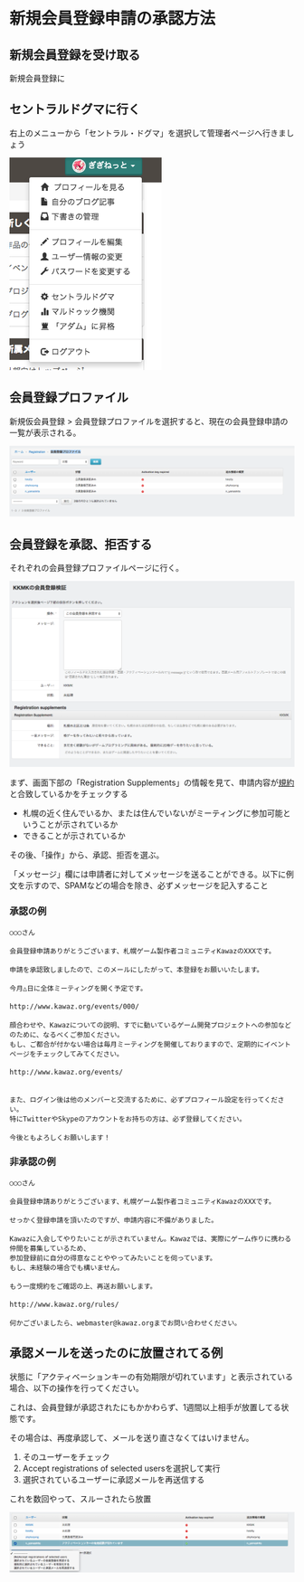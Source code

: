 # 新規会員登録申請の承認方法

## 新規会員登録を受け取る

新規会員登録に

## セントラルドグマに行く

右上のメニューから「セントラル・ドグマ」を選択して管理者ページへ行きましょう

![](../../../../statics/img/help/staff/registration0.png)

## 会員登録プロファイル

新規仮会員登録 > 会員登録プロファイルを選択すると、現在の会員登録申請の一覧が表示される。

![](../../../../statics/img/help/staff/registration1.png)

## 会員登録を承認、拒否する

それぞれの会員登録プロファイルページに行く。

![](../../../../statics/img/help/staff/registration2.png)

まず、画面下部の「Registration Supplements」の情報を見て、申請内容が[規約](/rules)と合致しているかをチェックする

- 札幌の近く住んでいるか、または住んでいないがミーティングに参加可能ということが示されているか
- できることが示されているか

その後、「操作」から、承認、拒否を選ぶ。

「メッセージ」欄には申請者に対してメッセージを送ることができる。以下に例文を示すので、SPAMなどの場合を除き、必ずメッセージを記入すること

### 承認の例

```
○○○さん

会員登録申請ありがとうございます、札幌ゲーム製作者コミュニティKawazのXXXです。

申請を承認致しましたので、このメールにしたがって、本登録をお願いいたします。

今月△日に全体ミーティングを開く予定です。

http://www.kawaz.org/events/000/

顔合わせや、Kawazについての説明、すでに動いているゲーム開発プロジェクトへの参加などのために、なるべくご参加ください。
もし、ご都合が付かない場合は毎月ミーティングを開催しておりますので、定期的にイベントページをチェックしてみてください。

http://www.kawaz.org/events/


また、ログイン後は他のメンバーと交流するために、必ずプロフィール設定を行ってください。
特にTwitterやSkypeのアカウントをお持ちの方は、必ず登録してください。

今後ともよろしくお願いします！
```

### 非承認の例

```
○○○さん

会員登録申請ありがとうございます、札幌ゲーム製作者コミュニティKawazのXXXです。

せっかく登録申請を頂いたのですが、申請内容に不備がありました。

Kawazに入会してやりたいことが示されていません。Kawazでは、実際にゲーム作りに携わる仲間を募集しているため、
参加登録前に自分の得意なことややってみたいことを伺っています。
もし、未経験の場合でも構いません。

もう一度規約をご確認の上、再送お願いします。

http://www.kawaz.org/rules/

何かございましたら、webmaster@kawaz.orgまでお問い合わせください。

```

## 承認メールを送ったのに放置されてる例

状態に「アクティベーションキーの有効期限が切れています」と表示されている場合、以下の操作を行ってください。

これは、会員登録が承認されたにもかかわらず、1週間以上相手が放置してる状態です。

その場合は、再度承認して、メールを送り直さなくてはいけません。

1. そのユーザーをチェック
2. Accept registrations of selected usersを選択して実行
3. 選択されているユーザーに承認メールを再送信する

これを数回やって、スルーされたら放置

![](../../../../statics/img/help/staff/registration3.png)

